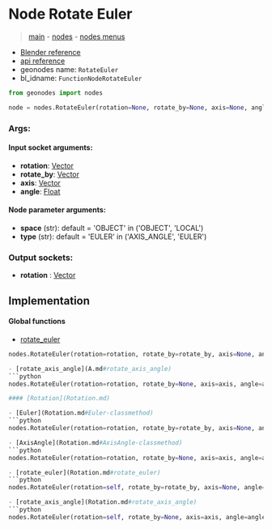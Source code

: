 # Node Rotate Euler

> [main](../structure.md) - [nodes](nodes.md) - [nodes menus](nodes_menus.md)

- [Blender reference](https://docs.blender.org/manual/en/latest/modeling/geometry_nodes/utilities/rotate_euler.html)
- [api reference](https://docs.blender.org/api/current/bpy.types.FunctionNodeRotateEuler.html)
- geonodes name: `RotateEuler`
- bl_idname: `FunctionNodeRotateEuler`

```python
from geonodes import nodes

node = nodes.RotateEuler(rotation=None, rotate_by=None, axis=None, angle=None, space='OBJECT', type='EULER')
```

### Args:

#### Input socket arguments:

- **rotation**: [Vector](Vector.md)
- **rotate_by**: [Vector](Vector.md)
- **axis**: [Vector](Vector.md)
- **angle**: [Float](Float.md)

#### Node parameter arguments:

- **space** (str): default = 'OBJECT' in ('OBJECT', 'LOCAL')
- **type** (str): default = 'EULER' in ('AXIS_ANGLE', 'EULER')

### Output sockets:

- **rotation** : [Vector](Vector.md)

## Implementation

#### Global functions

 - [rotate_euler](A.md#rotate_euler)
  ```python
  nodes.RotateEuler(rotation=rotation, rotate_by=rotate_by, axis=None, angle=None, space=space, type=EULER  ```

 - [rotate_axis_angle](A.md#rotate_axis_angle)
  ```python
  nodes.RotateEuler(rotation=rotation, rotate_by=None, axis=axis, angle=angle, space=space, type=AXIS_ANGLE  ```

#### [Rotation](Rotation.md)

 - [Euler](Rotation.md#Euler-classmethod)
  ```python
  nodes.RotateEuler(rotation=rotation, rotate_by=rotate_by, axis=None, angle=None, space=space, type=EULER  ```

 - [AxisAngle](Rotation.md#AxisAngle-classmethod)
  ```python
  nodes.RotateEuler(rotation=rotation, rotate_by=None, axis=axis, angle=angle, space=space, type=AXIS_ANGLE  ```

 - [rotate_euler](Rotation.md#rotate_euler)
  ```python
  nodes.RotateEuler(rotation=self, rotate_by=rotate_by, axis=None, angle=None, space=space, type=EULER  ```

 - [rotate_axis_angle](Rotation.md#rotate_axis_angle)
  ```python
  nodes.RotateEuler(rotation=self, rotate_by=None, axis=axis, angle=angle, space=space, type=AXIS_ANGLE  ```

